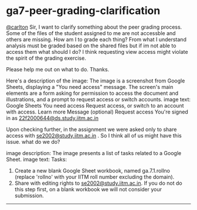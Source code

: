 # ga7-peer-grading-clarification

[@carlton](/u/carlton) Sir, I want to clarify something about the peer grading process. Some of the files of the student assigned to me are not accessble and others are missing. How am I to grade each thing? From what I understand analysis must be graded based on the shared files but if im not able to access them what should I do? I think requesting view access might violate the spirit of the grading exercise.

Please help me out on what to do. Thanks.

Here's a description of the image:
The image is a screenshot from Google Sheets, displaying a "You need access" message. The screen's main elements are a form asking for permission to access the document and illustrations, and a prompt to request access or switch accounts.
image text: Google Sheets
You need access
Request access, or switch to an account with access.
Learn more
Message (optional)
Request access
You're signed in as
22f2000644@ds.study.iitm.ac.in

Upon checking further, in the assignment we were asked only to share access with se2002@study.iitm.ac.in . So I think all of us might have this issue. what do we do?

image description: The image presents a list of tasks related to a Google Sheet.
image text: Tasks:
1. Create a new blank Google Sheet workbook, named ga.7.1.rollno (replace 'rollno' with your IITM
roll number excluding the domain).
2. Share with editing rights to se2002@study.iitm.ac.in. If you do not do this step first, on a blank
workbook we will not consider your submission.

---

